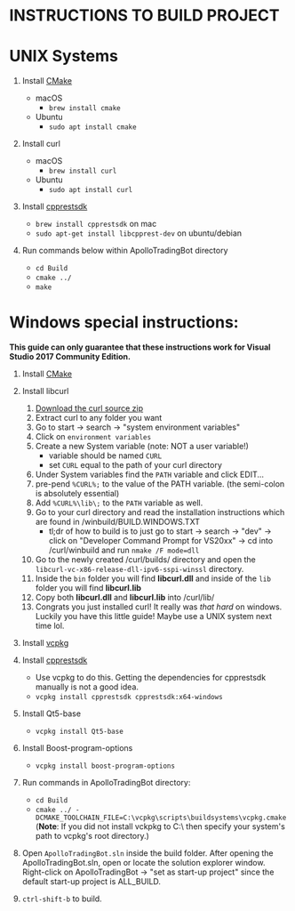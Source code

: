 # INSTRUCTIONS TO BUILD PROJECT

# UNIX Systems

1. Install [CMake](https://cmake.org/download/)
    * macOS
        * `brew install cmake`
    * Ubuntu
        * `sudo apt install cmake`
2. Install curl
    * macOS
        * `brew install curl`
    * Ubuntu
        * `sudo apt install curl`
        
3. Install [cpprestsdk](https://github.com/Microsoft/cpprestsdk)
   * `brew install cpprestsdk` on mac
   * `sudo apt-get install libcpprest-dev` on ubuntu/debian
   
4. Run commands below within ApolloTradingBot directory
    * `cd Build`
    * `cmake ../`
    * `make`
    
# Windows special instructions:
**This guide can only guarantee that these instructions work for Visual Studio 2017 Community Edition.**

1. Install [CMake](https://cmake.org/download/)
   
2. Install libcurl
      1. [Download the curl source zip](https://curl.haxx.se/download.html)
      2. Extract curl to any folder you want
      3. Go to start -> search -> "system environment variables"
      4. Click on `environment variables`
      5. Create a new System variable (note: NOT a user variable!)
         * variable should be named `CURL`
         * set `CURL` equal to the path of your curl directory
      6. Under System variables find the `PATH` variable and click EDIT...
      7. pre-pend `%CURL%;` to the value of the PATH variable. (the semi-colon is absolutely essential)
      8. Add `%CURL%\lib\;` to the `PATH` variable as well.
      9. Go to your curl directory and read the installation instructions which are found in /winbuild/BUILD.WINDOWS.TXT
         * tl;dr of how to build is to just go to start -> search -> "dev" -> click on "Developer Command Prompt for VS20xx" -> cd into /curl/winbuild and run `nmake /F mode=dll`
      10. Go to the newly created /curl/builds/ directory and open the `libcurl-vc-x86-release-dll-ipv6-sspi-winssl` directory.
      11. Inside the `bin` folder you will find **libcurl.dll** and inside of the `lib` folder you will find **libcurl.lib** 
      12. Copy both **libcurl.dll** and **libcurl.lib** into /curl/lib/
      13. Congrats you just installed curl! It really was *that hard* on windows. Luckily you have this little guide! Maybe use a UNIX system next time lol.

3. Install [vcpkg](https://github.com/Microsoft/vcpkg)

4. Install [cpprestsdk](https://github.com/Microsoft/cpprestsdk)
   * Use vcpkg to do this. Getting the dependencies for cpprestsdk manually is not a good idea.
   * `vcpkg install cpprestsdk cpprestsdk:x64-windows`

5. Install Qt5-base
   * `vcpkg install Qt5-base`
   
6. Install Boost-program-options
   * `vcpkg install boost-program-options`
   
7. Run commands in ApolloTradingBot directory:
   * `cd Build`
   * `cmake ../ -DCMAKE_TOOLCHAIN_FILE=C:\vcpkg\scripts\buildsystems\vcpkg.cmake` (**Note**: If you did not install vckpkg to C:\\ then specify your system's path to vcpkg's root directory.)

8. Open `ApolloTradingBot.sln` inside the build folder. After opening the ApolloTradingBot.sln, open or locate the solution explorer window. Right-click on ApolloTradingBot -> "set as start-up project" since the default start-up project is ALL_BUILD.

9. `ctrl-shift-b` to build.
